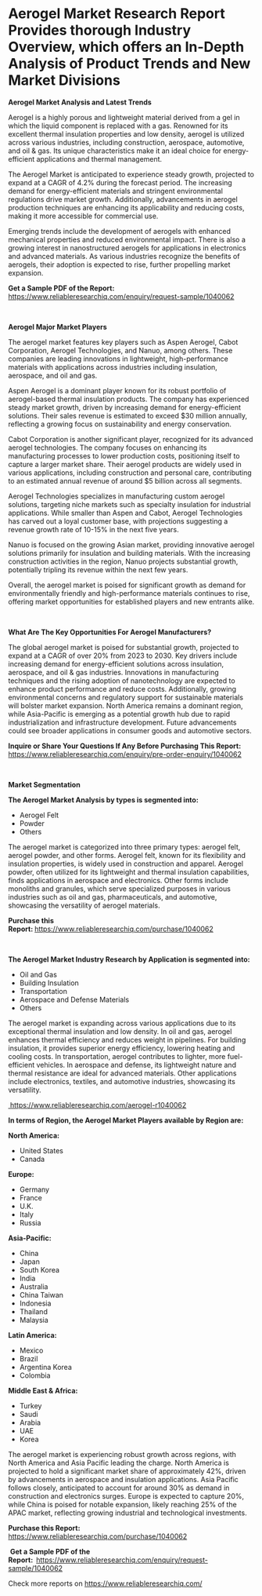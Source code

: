 <p><h1>Aerogel Market Research Report Provides thorough Industry Overview, which offers an In-Depth Analysis of Product Trends and New Market Divisions</h1></p><p><strong>Aerogel Market Analysis and Latest Trends</strong></p>
<p><p>Aerogel is a highly porous and lightweight material derived from a gel in which the liquid component is replaced with a gas. Renowned for its excellent thermal insulation properties and low density, aerogel is utilized across various industries, including construction, aerospace, automotive, and oil & gas. Its unique characteristics make it an ideal choice for energy-efficient applications and thermal management.</p><p>The Aerogel Market is anticipated to experience steady growth, projected to expand at a CAGR of 4.2% during the forecast period. The increasing demand for energy-efficient materials and stringent environmental regulations drive market growth. Additionally, advancements in aerogel production techniques are enhancing its applicability and reducing costs, making it more accessible for commercial use. </p><p>Emerging trends include the development of aerogels with enhanced mechanical properties and reduced environmental impact. There is also a growing interest in nanostructured aerogels for applications in electronics and advanced materials. As various industries recognize the benefits of aerogels, their adoption is expected to rise, further propelling market expansion.</p></p>
<p><strong>Get a Sample PDF of the Report:&nbsp;</strong> <a href="https://www.reliableresearchiq.com/enquiry/request-sample/1040062?utm_campaign=2250&utm_medium=2&utm_source=Github&utm_content=ia&utm_term=30012025&utm_id=aerogel">https://www.reliableresearchiq.com/enquiry/request-sample/1040062</a></p>
<p>&nbsp;</p>
<p><strong>Aerogel Major Market Players</strong></p>
<p><p>The aerogel market features key players such as Aspen Aerogel, Cabot Corporation, Aerogel Technologies, and Nanuo, among others. These companies are leading innovations in lightweight, high-performance materials with applications across industries including insulation, aerospace, and oil and gas.</p><p>Aspen Aerogel is a dominant player known for its robust portfolio of aerogel-based thermal insulation products. The company has experienced steady market growth, driven by increasing demand for energy-efficient solutions. Their sales revenue is estimated to exceed $30 million annually, reflecting a growing focus on sustainability and energy conservation.</p><p>Cabot Corporation is another significant player, recognized for its advanced aerogel technologies. The company focuses on enhancing its manufacturing processes to lower production costs, positioning itself to capture a larger market share. Their aerogel products are widely used in various applications, including construction and personal care, contributing to an estimated annual revenue of around $5 billion across all segments.</p><p>Aerogel Technologies specializes in manufacturing custom aerogel solutions, targeting niche markets such as specialty insulation for industrial applications. While smaller than Aspen and Cabot, Aerogel Technologies has carved out a loyal customer base, with projections suggesting a revenue growth rate of 10-15% in the next five years.</p><p>Nanuo is focused on the growing Asian market, providing innovative aerogel solutions primarily for insulation and building materials. With the increasing construction activities in the region, Nanuo projects substantial growth, potentially tripling its revenue within the next few years.</p><p>Overall, the aerogel market is poised for significant growth as demand for environmentally friendly and high-performance materials continues to rise, offering market opportunities for established players and new entrants alike.</p></p>
<p>&nbsp;</p>
<p><strong>What Are The Key Opportunities For Aerogel Manufacturers?</strong></p>
<p><p>The global aerogel market is poised for substantial growth, projected to expand at a CAGR of over 20% from 2023 to 2030. Key drivers include increasing demand for energy-efficient solutions across insulation, aerospace, and oil & gas industries. Innovations in manufacturing techniques and the rising adoption of nanotechnology are expected to enhance product performance and reduce costs. Additionally, growing environmental concerns and regulatory support for sustainable materials will bolster market expansion. North America remains a dominant region, while Asia-Pacific is emerging as a potential growth hub due to rapid industrialization and infrastructure development. Future advancements could see broader applications in consumer goods and automotive sectors.</p></p>
<p><strong>Inquire or Share Your Questions If Any Before Purchasing This Report:</strong> <a href="https://www.reliableresearchiq.com/enquiry/pre-order-enquiry/1040062?utm_campaign=2250&utm_medium=2&utm_source=Github&utm_content=ia&utm_term=30012025&utm_id=aerogel">https://www.reliableresearchiq.com/enquiry/pre-order-enquiry/1040062</a></p>
<p>&nbsp;</p>
<p><strong>Market Segmentation</strong></p>
<p><strong>The Aerogel Market Analysis by types is segmented into:</strong></p>
<p><ul><li>Aerogel Felt</li><li>Powder</li><li>Others</li></ul></p>
<p><p>The aerogel market is categorized into three primary types: aerogel felt, aerogel powder, and other forms. Aerogel felt, known for its flexibility and insulation properties, is widely used in construction and apparel. Aerogel powder, often utilized for its lightweight and thermal insulation capabilities, finds applications in aerospace and electronics. Other forms include monoliths and granules, which serve specialized purposes in various industries such as oil and gas, pharmaceuticals, and automotive, showcasing the versatility of aerogel materials.</p></p>
<p><strong>Purchase this Report:&nbsp;</strong><a href="https://www.reliableresearchiq.com/purchase/1040062?utm_campaign=2250&utm_medium=2&utm_source=Github&utm_content=ia&utm_term=30012025&utm_id=aerogel">https://www.reliableresearchiq.com/purchase/1040062</a></p>
<p>&nbsp;</p>
<p><strong>The Aerogel Market Industry Research by Application is segmented into:</strong></p>
<p><ul><li>Oil and Gas</li><li>Building Insulation</li><li>Transportation</li><li>Aerospace and Defense Materials</li><li>Others</li></ul></p>
<p><p>The aerogel market is expanding across various applications due to its exceptional thermal insulation and low density. In oil and gas, aerogel enhances thermal efficiency and reduces weight in pipelines. For building insulation, it provides superior energy efficiency, lowering heating and cooling costs. In transportation, aerogel contributes to lighter, more fuel-efficient vehicles. In aerospace and defense, its lightweight nature and thermal resistance are ideal for advanced materials. Other applications include electronics, textiles, and automotive industries, showcasing its versatility.</p></p>
<p><a href="https://www.reliableresearchiq.com/aerogel-r1040062?utm_campaign=2250&utm_medium=2&utm_source=Github&utm_content=ia&utm_term=30012025&utm_id=aerogel">&nbsp;https://www.reliableresearchiq.com/aerogel-r1040062</a></p>
<p><strong>In terms of Region, the Aerogel Market Players available by Region are:</strong></p>
<p>
    <p> <strong> North America: </strong>
        <ul>
            <li>United States</li>
            <li>Canada</li>
        </ul>
        </p> 
    <p> <strong> Europe: </strong>
        <ul>
            <li>Germany</li>
            <li>France</li>
            <li>U.K.</li>
            <li>Italy</li>
            <li>Russia</li>
        </ul>
        </p> 
    <p> <strong> Asia-Pacific: </strong>
        <ul>
            <li>China</li>
            <li>Japan</li>
            <li>South Korea</li>
            <li>India</li>
            <li>Australia</li>
            <li>China Taiwan</li>
            <li>Indonesia</li>
            <li>Thailand</li>
            <li>Malaysia</li>
        </ul>
        </p> 
    <p> <strong> Latin America: </strong>
        <ul>
            <li>Mexico</li>
            <li>Brazil</li>
            <li>Argentina Korea</li>
            <li>Colombia</li>
        </ul>
        </p> 
    <p> <strong> Middle East & Africa: </strong>
        <ul>
            <li>Turkey</li>
            <li>Saudi</li>
            <li>Arabia</li>
            <li>UAE</li>
            <li>Korea</li>
        </ul>
    </p>
    </p>
<p><p>The aerogel market is experiencing robust growth across regions, with North America and Asia Pacific leading the charge. North America is projected to hold a significant market share of approximately 42%, driven by advancements in aerospace and insulation applications. Asia Pacific follows closely, anticipated to account for around 30% as demand in construction and electronics surges. Europe is expected to capture 20%, while China is poised for notable expansion, likely reaching 25% of the APAC market, reflecting growing industrial and technological investments.</p></p>
<p><strong>Purchase this Report: </strong><a href="https://www.reliableresearchiq.com/purchase/1040062?utm_campaign=2250&utm_medium=2&utm_source=Github&utm_content=ia&utm_term=30012025&utm_id=aerogel">https://www.reliableresearchiq.com/purchase/1040062</a></p>
<p>&nbsp;<strong>Get a Sample PDF of the Report:&nbsp;&nbsp;</strong><a href="https://www.reliableresearchiq.com/enquiry/request-sample/1040062?utm_campaign=2250&utm_medium=2&utm_source=Github&utm_content=ia&utm_term=30012025&utm_id=aerogel">https://www.reliableresearchiq.com/enquiry/request-sample/1040062</a></p>
<p><strong></strong></p>
<p>Check more reports on <a href="https://www.reliableresearchiq.com/?utm_campaign=2250&utm_medium=2&utm_source=Github&utm_content=ia&utm_term=30012025&utm_id=aerogel">https://www.reliableresearchiq.com/</a></p>